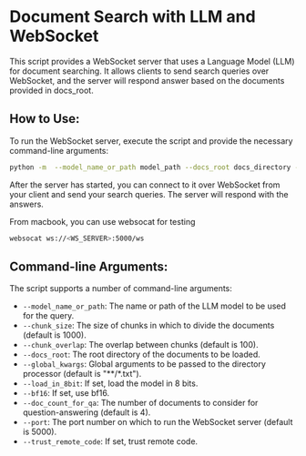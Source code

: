 # Document Search with LLM and WebSocket

This script provides a WebSocket server that uses a Language Model (LLM) for document searching. It allows clients to send search queries over WebSocket, and the server will respond answer based on the documents provided in docs_root.

## How to Use:

To run the WebSocket server, execute the script and provide the necessary command-line arguments:

```bash
python -m  --model_name_or_path model_path --docs_root docs_directory --global_kwargs **/*.txt
```

After the server has started, you can connect to it over WebSocket from your client and send your search queries. The server will respond with the answers.

From macbook, you can use websocat for testing
```bash
websocat ws://<WS_SERVER>:5000/ws
```

## Command-line Arguments:

The script supports a number of command-line arguments:

- `--model_name_or_path`: The name or path of the LLM model to be used for the query.
- `--chunk_size`: The size of chunks in which to divide the documents (default is 1000).
- `--chunk_overlap`: The overlap between chunks (default is 100).
- `--docs_root`: The root directory of the documents to be loaded.
- `--global_kwargs`: Global arguments to be passed to the directory processor (default is "**/*.txt").
- `--load_in_8bit`: If set, load the model in 8 bits.
- `--bf16`: If set, use bf16.
- `--doc_count_for_qa`: The number of documents to consider for question-answering (default is 4).
- `--port`: The port number on which to run the WebSocket server (default is 5000).
- `--trust_remote_code`: If set, trust remote code.


